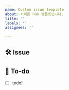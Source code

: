 ```yaml
---
name: Custom issue template
about: 서퍼톤 이슈 템플릿입니다.
title: ''
labels: ''
assignees: ''

---
```


## 🛠 Issue
<!-- 이슈에 대해 간략하게 설명해주세요 -->


## 📝 To-do
<!-- 진행할 작업에 대해 적어주세요 -->
- [ ] todo!
